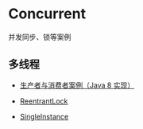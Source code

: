 # Concurrent
并发同步、锁等案例

## 多线程

- [生产者与消费者案例（Java 8 实现）](https://github.com/Zychaowill/Concurrent/blob/master/src/main/java/com/jangz/concurrent/thread/basic/ProducerAndConsumer.java)

- [ReentrantLock](https://github.com/Zychaowill/Concurrent/tree/master/src/main/java/com/jangz/concurrent/discover/research/simplify)

- [SingleInstance](https://github.com/Zychaowill/Concurrent/tree/master/src/main/java/com/jangz/concurrent/discover/research/pattern)
